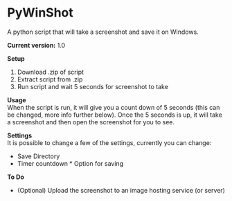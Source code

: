 # PyWinShot
A python script that will take a screenshot and save it on Windows.

**Current version:** 1.0

**Setup**   
1. Download .zip of script  
2. Extract script from .zip   
3. Run script and wait 5 seconds for screenshot to take   

**Usage**   
When the script is run, it will give you a count down of 5 seconds (this can be changed, more info further below). Once the 5 seconds is up, it will take a screenshot and then open the screenshot for you to see.   

**Settings**   
It is possible to change a few of the settings, currently you can change: 
* Save Directory  
* Timer countdown  * Option for saving   

**To Do**
* (Optional) Upload the screenshot to an image hosting service (or server)    
